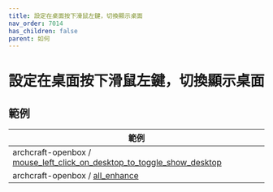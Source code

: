 ```yaml
---
title: 設定在桌面按下滑鼠左鍵，切換顯示桌面
nav_order: 7014
has_children: false
parent: 如何
---
```



# 設定在桌面按下滑鼠左鍵，切換顯示桌面


## 範例


| 範例 |
| --- |
| archcraft-openbox / [mouse_left_click_on_desktop_to_toggle_show_desktop](https://github.com/samwhelp/archcraft-adjustment/tree/main/sample/mousebind-adjustment/archcraft-openbox/2022-09-16/mouse_left_click_on_desktop_to_toggle_show_desktop) |
| archcraft-openbox / [all_enhance](https://github.com/samwhelp/archcraft-adjustment/tree/main/sample/mousebind-adjustment/archcraft-openbox/2022-09-16/all_enhance) |
